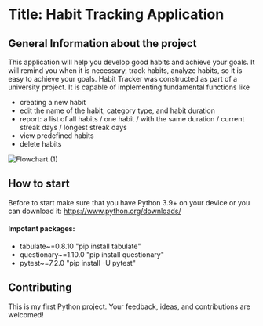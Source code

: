 # Title: Habit Tracking Application

## General Information about the project
This application will help you develop good habits and achieve your goals. It will remind you when it is necessary, track habits, analyze habits, so it is easy to achieve your goals. Habit Tracker was constructed as part of a university project. It is capable of implementing fundamental functions like 

* creating a new habit
* edit the name of the habit, category type, and habit duration
* report: a list of all habits / one habit / with the same duration / current streak days / longest streak days
* view predefined habits
* delete habits

![Flowchart (1)](https://user-images.githubusercontent.com/110629449/215483423-4f0388ca-5f7a-4503-a209-7bcc6d2686b2.jpg)
## How to start 
Before to start make sure that you have Python 3.9+ on your device or you can download it: https://www.python.org/downloads/
#### Impotant packages: 

* tabulate~=0.8.10 "pip install tabulate"
* questionary~=1.10.0 "pip install questionary"
* pytest~=7.2.0 "pip install -U pytest"

## Contributing
This is my first Python project. Your feedback, ideas, and contributions are welcomed!

